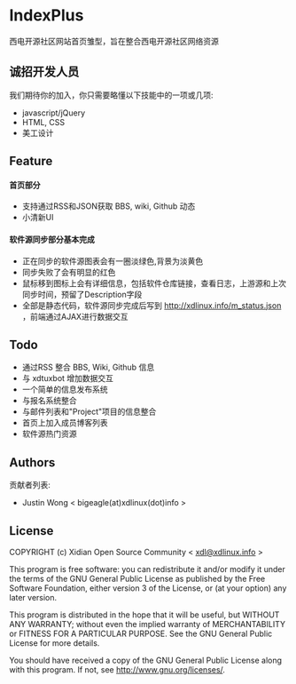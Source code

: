 IndexPlus
====
西电开源社区网站首页雏型，旨在整合西电开源社区网络资源

诚招开发人员
----
我们期待你的加入，你只需要略懂以下技能中的一项或几项:
* javascript/jQuery
* HTML, CSS
* 美工设计

Feature
---
#### 首页部分
* 支持通过RSS和JSON获取 BBS, wiki, Github 动态
* 小清新UI

#### 软件源同步部分基本完成

* 正在同步的软件源图表会有一圈淡绿色,背景为淡黄色
* 同步失败了会有明显的红色
* 鼠标移到图标上会有详细信息，包括软件仓库链接，查看日志，上游源和上次同步时间，预留了Description字段
* 全部是静态代码，软件源同步完成后写到 http://xdlinux.info/m_status.json ，前端通过AJAX进行数据交互

Todo
---
* 通过RSS 整合 BBS, Wiki, Github 信息
* 与 xdtuxbot 增加数据交互
* 一个简单的信息发布系统
* 与报名系统整合
* 与邮件列表和"Project"项目的信息整合
* 首页上加入成员博客列表
* 软件源热门资源

Authors
---
贡献者列表:
* Justin Wong < bigeagle(at)xdlinux(dot)info >

License
---
COPYRIGHT (c) Xidian Open Source Community < xdl@xdlinux.info >

This program is free software: you can redistribute it and/or modify it under the terms of the GNU General Public License as published by the Free Software Foundation, either version 3 of the License, or (at your option) any later version.

This program is distributed in the hope that it will be useful, but WITHOUT ANY WARRANTY; without even the implied warranty of MERCHANTABILITY or FITNESS FOR A PARTICULAR PURPOSE. See the GNU General Public License for more details.

You should have received a copy of the GNU General Public License along with this program. If not, see http://www.gnu.org/licenses/.
